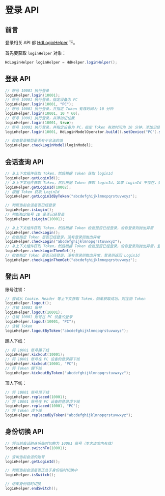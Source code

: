 # 登录 API
## 前言

登录相关 API 都 [HdLoginHelper](https://github.com/Kele-Bingtang/hd-security/tree/master/hd-security-core/src/main/java/cn/youngkbt/hdsecurity/hd/HdLoginHelper.java) 下。

首先要获取 `loginHelper` 对象：

```java
HdLoginHelper loginHelper = HdHelper.loginHelper();
```

## 登录 API

```java
// 账号 10001 执行登录
loginHelper.login(10001);
// 账号 10001 执行登录，指定设备为 PC
loginHelper.login(10001, "PC");
// 账号 10001 执行登录，并指定 Token 有效时间为 10 分钟
loginHelper.login(10001, 10 * 60);
// 账号 10001 执行登录，并添加记住我
loginHelper.login(10001, true);
// 账号 10001 执行登录，并指定设备为 PC，指定 Token 有效时间为 10 分钟，添加记住我功能
loginHelper.login(10001, HdLoginModelOperator.build().setDevice("PC").setTokenExpireTime(10 * 60).setRememberMe(true));

// 检查登录模型是否有不合法的值
loginHelper.checkLoginModel(loginModel);
```

## 会话查询 API

```java
// 从上下文组件获取 Token，然后根据 Token 获取 loginId
loginHelper.getLoginId();
// 从上下文组件获取 Token，然后根据 Token 获取 loginId，如果 loginId 不存在，则返回 10002
loginHelper.getLoginId(10002);
// 根据 Token 获取 LoginId
loginHelper.getLoginIdByToken("abcdefghijklmnopqrstuvwxyz");

// 判断当前会话是否已经登录
loginHelper.isLogin();
// 判断指定账号 ID 是否已经登录
loginHelper.isLogin(10001);

// 从上下文组件获取 Token，然后根据 Token 检查是否已经登录，没有登录则抛出异常
loginHelper.checkLogin();
// 检查指定 Token 是否已经登录，没有登录则抛出异常
loginHelper.checkLogin("abcdefghijklmnopqrstuvwxyz");
// 从上下文组件获取 Token，然后根据 Token 检查是否已经登录，没有登录则抛出异常，登录则返回 LoginId
loginHelper.checkLoginThenGet();
// 检查指定 Token 是否已经登录，没有登录则抛出异常，登录则返回 LoginId
loginHelper.checkLoginThenGet("abcdefghijklmnopqrstuvwxyz");
```

## 登出 API

账号注销：

```java
// 尝试从 Cookie、Header 等上下文获取 Token，如果获取成功，则注销 Token
loginHelper.logout();
// 注销 10001 账号
loginHelper.logout(10001);
// 注销 10001 账号在 PC 设备的登录
loginHelper.logout(10001, "PC");
// 注销 Token
loginHelper.logoutByToken("abcdefghijklmnopqrstuvwxyz");
```

踢人下线：

```java
// 将 10001 账号踢下线
loginHelper.kickout(10001);
// 将 10001 账号在 PC 设备的登录踢下线
loginHelper.kickout(10001, "PC");
// 将 Token 踢下线
loginHelper.kickoutByToken("abcdefghijklmnopqrstuvwxyz");
```

顶人下线：

```java
// 将 10001 账号顶下线
loginHelper.replaced(10001);
// 将 10001 账号在 PC 设备的登录顶下线
loginHelper.replaced(10001, "PC");
// 将 Token 顶下线
loginHelper.replacedByToken("abcdefghijklmnopqrstuvwxyz");
```

## 身份切换 API

```java
// 将当前会话的身份临时切换为 10001 账号（本次请求内有效）
loginHelper.switchTo(10001);

// 查询当前会话的账号
loginHelper.getLoginId();

// 判断当前会话是否正处于身份临时切换中
loginHelper.isSwitch();

// 结束身份临时切换
loginHelper.endSwitch();
```
